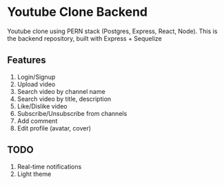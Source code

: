 # Youtube Clone Backend

Youtube clone using PERN stack (Postgres, Express, React, Node). This is the backend repository, built with Express + Sequelize

## Features
1. Login/Signup
2. Upload video
3. Search video by channel name
4. Search video by title, description
5. Like/Dislike video
6. Subscribe/Unsubscribe from channels
7. Add comment
8. Edit profile (avatar, cover)

## TODO
1. Real-time notifications
2. Light theme
